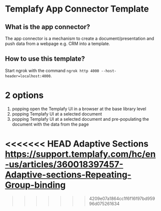 # Templafy App Connector Template

## What is the app connector?
The app connector is a mechanism to create a document/presentation and push data from a webpage e.g. CRM into a template.



## How to use this template?

Start ngrok with the command `ngrok http 4000 --host-header=localhost:4000`.

# 2 options

1. popping open the Templafy UI in a browser at the base library level
2. popping Templafy UI at a selected document
3. popping Templafy UI at a selected document and pre-populating the document with the data from the page

<<<<<<< HEAD
Adaptive Sections
https://support.templafy.com/hc/en-us/articles/360018397457-Adaptive-sections-Repeating-Group-binding
=======
>>>>>>> 4209e07a1864cc1f6f16f97bd95996d075261634
